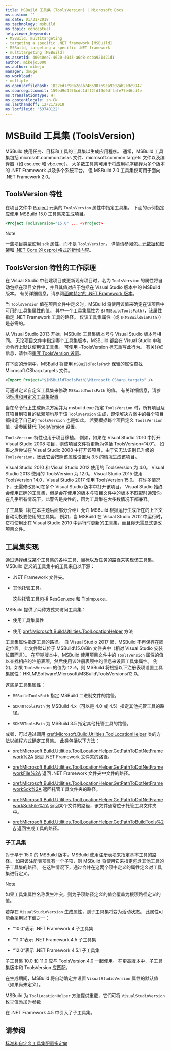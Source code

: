 ```yaml
---
title: MSBuild 工具集 (ToolsVersion) | Microsoft Docs
ms.custom: ''
ms.date: 01/31/2018
ms.technology: msbuild
ms.topic: conceptual
helpviewer_keywords:
- MSBuild, multitargeting
- targeting a specific .NET framework [MSBuild]
- MSBuild, targeting a specific .NET framework
- multitargeting [MSBuild]
ms.assetid: 40040ee7-4620-4043-a6d8-ccba921421d1
author: mikejo5000
ms.author: mikejo
manager: douge
ms.workload:
- multiple
ms.openlocfilehash: 1822ed7c90a2cab746690769ea9202ab2e9c9947
ms.sourcegitcommit: 159ed9d4f56cdc1dff2fd19d9dffafe77e46cd4e
ms.translationtype: HT
ms.contentlocale: zh-CN
ms.lasthandoff: 12/21/2018
ms.locfileid: "53740122"
---
```

# <a name="msbuild-toolset-toolsversion"></a>MSBuild 工具集 (ToolsVersion)
MSBuild 使用任务、目标和工具的工具集以生成应用程序。 通常，MSBuild 工具集包括 microsoft.common.tasks 文件、microsoft.common.targets 文件以及编译器（如 csc.exe 和 vbc.exe）。 大多数工具集可用于将应用程序编译为多个版本的 .NET Framework 以及多个系统平台。 但 MSBuild 2.0 工具集仅可用于面向 .NET Framework 2.0。

## <a name="toolsversion-attribute"></a>ToolsVersion 特性
 在项目文件中 [Project](../msbuild/project-element-msbuild.md) 元素的 `ToolsVersion` 属性中指定工具集。 下面的示例指定应使用 MSBuild 15.0 工具集来生成项目。

```xml
<Project ToolsVersion="15.0" ... </Project>
```

> [!NOTE]
> 一些项目类型使用 `sdk` 属性，而不是 `ToolsVersion`。 详情请参阅[包、元数据和框架](/dotnet/core/packages)和 [.NET Core 的 csproj 格式的新增内容](/dotnet/core/tools/csproj)。

## <a name="how-the-toolsversion-attribute-works"></a>ToolsVersion 特性的工作原理
 在 Visual Studio 中创建项目或更新现有项目时，名为 `ToolsVersion` 的属性将自动包括在项目文件中，并且其值对应于包括在 Visual Studio 版本中的 MSBuild 版本。 有关详细信息，请参阅[面向特定的 .NET Framework 版本](../ide/visual-studio-multi-targeting-overview.md)。

 当 `ToolsVersion` 值在项目文件中定义时，MSBuild 将使用该值来确定在该项目中可用的工具集属性的值。 其中一个工具集属性为 `$(MSBuildToolsPath)`，该属性指定 .NET Framework 工具的路径。 仅该工具集属性（或 `$(MSBuildBinPath)`）是必需的。

 从 Visual Studio 2013 开始，MSBuild 工具集版本号与 Visual Studio 版本号相同。 无论项目文件中指定哪个工具集版本，MSBuild 都会在 Visual Studio 中和命令行上默认使用该工具集。  可使用 -ToolsVersion 标志重写此行为。 有关详细信息，请参阅[重写 ToolsVersion 设置](../msbuild/overriding-toolsversion-settings.md)。

 在下面的示例中，MSBuild 将使用 `MSBuildToolsPath` 保留的属性查找 Microsoft.CSharp.targets 文件。

```xml
<Import Project="$(MSBuildToolsPath)\Microsoft.CSharp.targets" />
```

 可通过定义自定义工具集来修改 `MSBuildToolsPath` 的值。 有关详细信息，请参阅[标准和自定义工具集配置](../msbuild/standard-and-custom-toolset-configurations.md)

 当在命令行上生成解决方案并为 msbuild.exe 指定 `ToolsVersion` 时，所有项目及其项目到项目的依赖项均基于该 `ToolsVersion` 生成，即便解决方案中的每个项目都指定了自己的 `ToolsVersion` 也是如此。 若要根据每个项目定义 `ToolsVersion` 值，请参阅[替代 ToolsVersion 设置](../msbuild/overriding-toolsversion-settings.md)。

 `ToolsVersion` 特性也用于项目移植。 例如，如果在 Visual Studio 2010 中打开 Visual Studio 2008 项目，则该项目文件将更新为包括 ToolsVersion=“4.0”。 如果之后尝试在 Visual Studio 2008 中打开该项目，由于它无法识别已升级的 `ToolsVersion`，因此它会按照该属性设置为 3.5 的情况生成该项目。

 Visual Studio 2010 和 Visual Studio 2012 使用的 ToolsVersion 为 4.0。 Visual Studio 2013 使用的 ToolsVersion 为 12.0。 Visual Studio 2015 使用 ToolsVersion 14.0，Visual Studio 2017 使用 ToolsVersion 15.0。 在许多情况下，无需修改即可在多个 Visual Studio 版本中打开该项目。 Visual Studio 始终会使用正确的工具集，但是会在使用的版本与项目文件中的版本不匹配时通知你。 在几乎所有情况下，此警告是良性的，因为工具集在大多数情况下都兼容。

 子工具集（将在本主题后面部分介绍）允许 MSBuild 根据运行生成所在的上下文自动切换要使用的工具集。 例如，当 MSBuild 在 Visual Studio 2012 中运行时，它将使用比在 Visual Studio 2010 中运行时更新的工具集，而且你无需显式更改项目文件。

## <a name="toolset-implementation"></a>工具集实现
 通过选择组成某个工具集的各种工具、目标以及任务的路径来实现该工具集。 MSBuild 定义的工具集中的工具来自以下源：

- .NET Framework 文件夹。

- 其他托管工具。

  这些托管工具包括 ResGen.exe 和 TlbImp.exe。

MSBuild 提供了两种方式来访问工具集：

-   使用工具集属性

-   使用 <xref:Microsoft.Build.Utilities.ToolLocationHelper> 方法

工具集属性指定工具的路径。 自 Visual Studio 2017 起，MSBuild 不再保存在固定位置。 此文件默认位于 MSBuild\15.0\Bin 文件夹中（相对 Visual Studio 安装位置而言）。 在早期版本中，MSBuild 使用项目文件中的 `ToolsVersion` 属性的值以查找相应的注册表项，然后使用该注册表项中的信息来设置工具集属性。 例如，如果 `ToolsVersion` 的值为 `12.0`，则 MSBuild 将根据以下注册表项设置工具集属性：HKLM\Software\Microsoft\MSBuild\ToolsVersions\12.0。

 这些是工具集属性：

-   `MSBuildToolsPath` 指定 MSBuild 二进制文件的路径。

-   `SDK40ToolsPath` 为 MSBuild 4.x（可以是 4.0 或 4.5）指定其他托管工具的路径。

-   `SDK35ToolsPath` 为 MSBuild 3.5 指定其他托管工具的路径。

或者，可以通过调用 <xref:Microsoft.Build.Utilities.ToolLocationHelper> 类的方法以编程方式确定工具集。 此类包括以下方法：

-   <xref:Microsoft.Build.Utilities.ToolLocationHelper.GetPathToDotNetFramework%2A> 返回 .NET Framework 文件夹的路径。

-   <xref:Microsoft.Build.Utilities.ToolLocationHelper.GetPathToDotNetFrameworkFile%2A> 返回 .NET Framework 文件夹中文件的路径。

-   <xref:Microsoft.Build.Utilities.ToolLocationHelper.GetPathToDotNetFrameworkSdk%2A> 返回托管工具文件夹的路径。

-   <xref:Microsoft.Build.Utilities.ToolLocationHelper.GetPathToDotNetFrameworkSdkFile%2A> 返回某个文件的路径，该文件通常位于托管工具文件夹中。

-   <xref:Microsoft.Build.Utilities.ToolLocationHelper.GetPathToBuildTools%2A> 返回生成工具的路径。

### <a name="sub-toolsets"></a>子工具集
 对于早于 15.0 的 MSBuild 版本，MSBuild 使用注册表项来指定基本工具的路径。 如果该注册表项具有一个子项，则 MSBuild 将使用它来指定包含其他工具的子工具集的路径。 在这种情况下，通过合并在这两个项中定义的属性定义对工具集进行定义。

> [!NOTE]
>  如果工具集属性名称发生冲突，则为子项路径定义的值会覆盖为根项路径定义的值。

 若存在 `VisualStudioVersion` 生成属性，则子工具集将变为活动状态。 此属性可能会采用以下值之一：

-   “10.0”表示 .NET Framework 4 子工具集

-   “11.0”表示 .NET Framework 4.5 子工具集

-   “12.0”表示 .NET Framework 4.5.1 子工具集

子工具集 10.0 和 11.0 应与 ToolsVersion 4.0 一起使用。 在更高版本中，子工具集版本和 ToolsVersion 应匹配。

在生成期间，MSBuild 将自动确定并设置 `VisualStudioVersion` 属性的默认值（如果尚未定义）。

MSBuild 为 `ToolLocationHelper` 方法提供重载，它们可将 `VisualStudioVersion` 枚举值添加为参数

在 .NET Framework 4.5 中引入了子工具集。

## <a name="see-also"></a>请参阅
 [标准和自定义工具集配置](../msbuild/standard-and-custom-toolset-configurations.md)[多定向](../msbuild/msbuild-multitargeting-overview.md)
